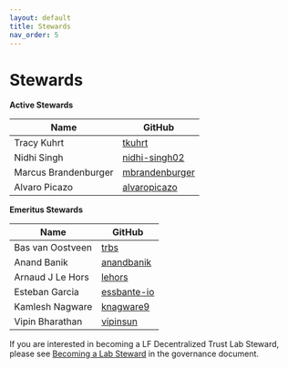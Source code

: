 ```yaml
---
layout: default
title: Stewards
nav_order: 5
---
```


Stewards
========

**Active Stewards**

| Name | GitHub |
|------|--------|
| Tracy Kuhrt | [tkuhrt][tkuhrt] |
| Nidhi Singh | [nidhi-singh02][nidhi-singh02] |
| Marcus Brandenburger | [mbrandenburger][mbrandenburger] |
| Alvaro Picazo | [alvaropicazo][alvaropicazo] |

[tkuhrt]: https://github.com/tkuhrt
[nidhi-singh02]: https://github.com/nidhi-singh02
[mbrandenburger]: https://github.com/mbrandenburger
[alvaropicazo]: https://github.com/alvaropicazo
[essbante-io]: https://github.com/essbante-io

**Emeritus Stewards**

| Name | GitHub |
|------|--------|
| Bas van Oostveen | [trbs][trbs] |
| Anand Banik | [anandbanik][anandbanik] |
| Arnaud J Le Hors | [lehors][lehors] |
| Esteban Garcia | [essbante-io][essbante-io] |
| Kamlesh Nagware | [knagware9][knagware9] |
| Vipin Bharathan | [vipinsun][vipinsun] |

[trbs]: https://github.com/trbs
[anandbanik]: https://github.com/anandbanik
[lehors]: https://github.com/lehors
[knagware9]: https://github.com/knagware9
[vipinsun]: https://github.com/vipinsun

If you are interested in becoming a LF Decentralized Trust Lab Steward, please see [Becoming a Lab Steward](./governance#becoming-a-lab-steward) in the governance document.
